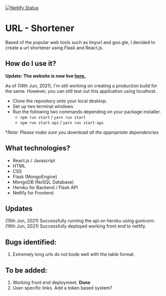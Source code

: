 [![Netlify Status](https://api.netlify.com/api/v1/badges/1564daf3-fa5f-4bcc-a33d-fc3d67d92947/deploy-status)](https://app.netlify.com/sites/rohan-short/deploys)

# URL - Shortener

Based of the popular web tools such as tinyurl and goo.gle, I decided to create a url shortener using Flask and React.js.

## How do I use it?

**Update: The website is now live [here.](https://rohan-short.netlify.app/)**

As of (14th Jun, 2021), I'm still working on creating a production build for the same. However, you can still test out this application using localhost. 

- Clone the repository onto your local desktop. 
- Set up two terminal windows
- Run the following two commands depending on your package installer. 
  - `npm run start` / `yarn run start`
  - `npm run start-api` / `yarn run start-api`

**Note: Please make sure you download all the appropriate dependencies*

## What technologies?
  
- React.js / Javascript
- HTML
- CSS
- Flask (MongoEngine)
- MongoDB (NoSQL Database)
- Heroku for Backend / Flask API
- Netlify for Frontend

## Updates

(15th Jun, 2021) Successfully running the api on heroku using gunicorn. 
(16th Jun, 2021) Successfully deployed working front end to netlify.

## Bugs identified:
1. Extremely long urls do not bode well with the table format.

## To be added:
1. Working front end deployment. **Done**
2. User-specific links. Add a token based system?